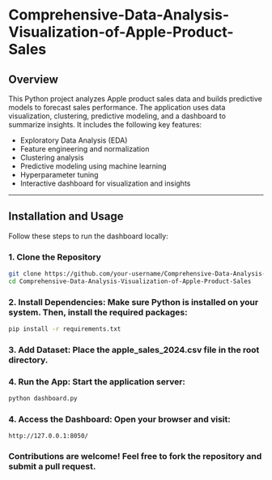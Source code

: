 # Comprehensive-Data-Analysis-Visualization-of-Apple-Product-Sales

## Overview
This Python project analyzes Apple product sales data and builds predictive models to forecast sales performance. The application uses data visualization, clustering, predictive modeling, and a dashboard to summarize insights. It includes the following key features:

- Exploratory Data Analysis (EDA)
- Feature engineering and normalization
- Clustering analysis
- Predictive modeling using machine learning
- Hyperparameter tuning
- Interactive dashboard for visualization and insights

---

## Installation and Usage

Follow these steps to run the dashboard locally:

### 1. Clone the Repository
```bash
git clone https://github.com/your-username/Comprehensive-Data-Analysis-Visualization-of-Apple-Product-Sales.git
cd Comprehensive-Data-Analysis-Visualization-of-Apple-Product-Sales
```
### 2. Install Dependencies: Make sure Python is installed on your system. Then, install the required packages:

```bash
pip install -r requirements.txt
```
### 3. Add Dataset: Place the apple_sales_2024.csv file in the root directory.

### 4. Run the App: Start the application server:

```bash
python dashboard.py
```
### 4. Access the Dashboard: Open your browser and visit:

```arduino
http://127.0.0.1:8050/
```

### Contributions are welcome! Feel free to fork the repository and submit a pull request.
